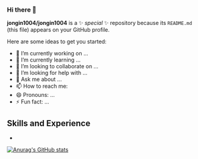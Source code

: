 ### Hi there 👋


**jongin1004/jongin1004** is a ✨ _special_ ✨ repository because its `README.md` (this file) appears on your GitHub profile.

Here are some ideas to get you started:

- 🔭 I’m currently working on ...
- 🌱 I’m currently learning ...
- 👯 I’m looking to collaborate on ...
- 🤔 I’m looking for help with ...
- 💬 Ask me about ...
- 📫 How to reach me: 
- 😄 Pronouns: ...
- ⚡ Fun fact: ...

## Skills and Experience
* 

[![Anurag's GitHub stats](https://github-readme-stats.vercel.app/api?username=jongin1004&show_icons=true)](https://github.com/anuraghazra/github-readme-stats)


